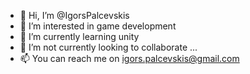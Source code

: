 - 👋 Hi, I’m @IgorsPalcevskis
- 👀 I’m interested in game development
- 🌱 I’m currently learning unity
- 💞️ I’m not currently looking to collaborate ...
- 📫 You can reach me on igors.palcevskis@gmail.com

<!---
IgorsPalcevskis/IgorsPalcevskis is a ✨ special ✨ repository because its `README.md` (this file) appears on your GitHub profile.
You can click the Preview link to take a look at your changes.
--->
